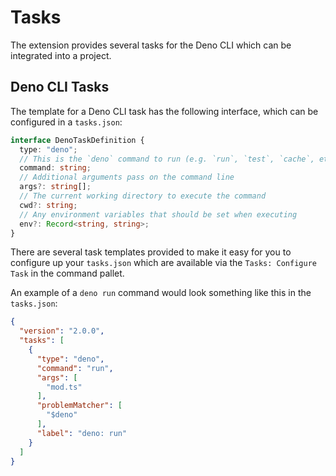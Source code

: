 # Tasks

The extension provides several tasks for the Deno CLI which can be integrated
into a project.

## Deno CLI Tasks

The template for a Deno CLI task has the following interface, which can be
configured in a `tasks.json`:

```ts
interface DenoTaskDefinition {
  type: "deno";
  // This is the `deno` command to run (e.g. `run`, `test`, `cache`, etc.)
  command: string;
  // Additional arguments pass on the command line
  args?: string[];
  // The current working directory to execute the command
  cwd?: string;
  // Any environment variables that should be set when executing
  env?: Record<string, string>;
}
```

There are several task templates provided to make it easy for you to configure
up your `tasks.json` which are available via the `Tasks: Configure Task` in the
command pallet.

An example of a `deno run` command would look something like this in the
`tasks.json`:

```json
{
  "version": "2.0.0",
  "tasks": [
    {
      "type": "deno",
      "command": "run",
      "args": [
        "mod.ts"
      ],
      "problemMatcher": [
        "$deno"
      ],
      "label": "deno: run"
    }
  ]
}
```
